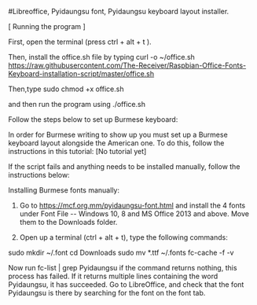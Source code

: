 #Libreoffice, Pyidaungsu font, Pyidaungsu keyboard layout installer. 

[ Running the program ]

First, open the terminal (press ctrl + alt + t ).

Then, install the office.sh file by typing
 curl -o ~/office.sh https://raw.githubusercontent.com/The-Receiver/Raspbian-Office-Fonts-Keyboard-installation-script/master/office.sh


Then,type
sudo chmod +x office.sh

and then run the program using
./office.sh

Follow the steps below to set up Burmese keyboard:

In order for Burmese writing to show up you must set up a Burmese keyboard layout alongside the American one.
To do this, follow the instructions in this tutorial: [No tutorial yet]


If the script fails and anything needs to be installed manually, follow the instructions below:

Installing Burmese fonts manually:

1) Go to https://mcf.org.mm/pyidaungsu-font.html and install the 4 fonts under 
Font File -- Windows 10, 8 and MS Office 2013 and above. Move them to the Downloads folder.

2) Open up a terminal (ctrl + alt + t), type the following commands:

sudo mkdir ~/.font 
cd Downloads
sudo mv *.ttf ~/.fonts
fc-cache -f -v

Now run
fc-list | grep Pyidaungsu
if the command returns nothing, this process has failed. If it returns multiple lines containing the word Pyidaungsu, it
has succeeded. Go to LibreOffice, and check that
the font Pyidaungsu is there by searching for the font on the font tab.

